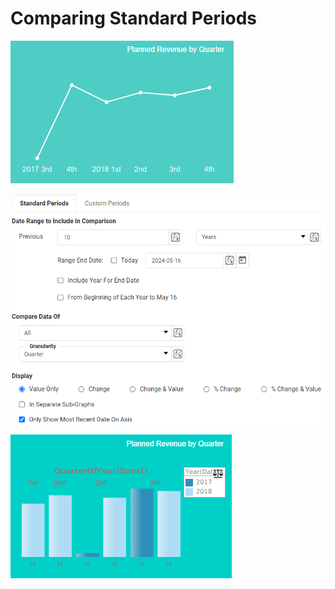 # Comparing Standard Periods

![](screenshots/construction-date-chart.PNG)

![](screenshots/standard-period-example.PNG)

![](/screenshots/construction-comparison-by-quarter.PNG)
